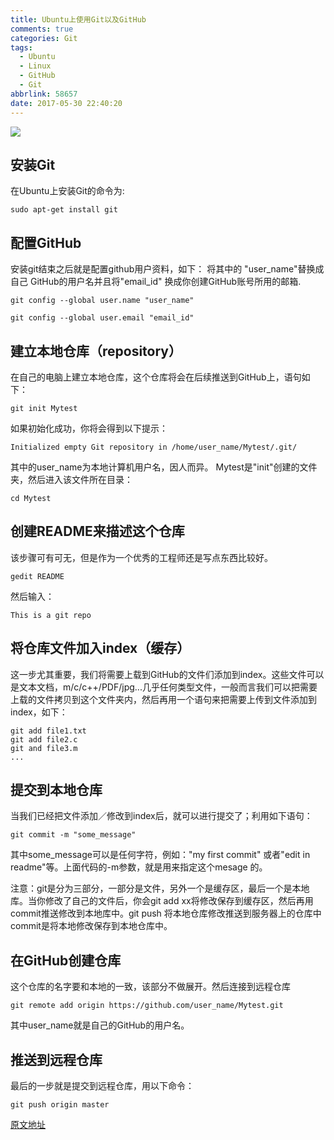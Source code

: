```yaml
---
title: Ubuntu上使用Git以及GitHub
comments: true
categories: Git
tags:
  - Ubuntu
  - Linux
  - GitHub
  - Git
abbrlink: 58657
date: 2017-05-30 22:40:20
---
```


![](https://qcloud.coding.net/u/vincentqin/p/blogResource/git/raw/master/git-notebook/github-octocat.png)

<!--more-->

## 安装Git

在Ubuntu上安装Git的命令为:

``` git
sudo apt-get install git
```

## 配置GitHub
安装git结束之后就是配置github用户资料，如下：
将其中的 "user_name"替换成自己 GitHub的用户名并且将"email_id" 换成你创建GitHub账号所用的邮箱.
``` git
git config --global user.name "user_name"

git config --global user.email "email_id"
```
## 建立本地仓库（repository）

在自己的电脑上建立本地仓库，这个仓库将会在后续推送到GitHub上，语句如下：
```git
git init Mytest
```
如果初始化成功，你将会得到以下提示：

``` git
Initialized empty Git repository in /home/user_name/Mytest/.git/
```
其中的user_name为本地计算机用户名，因人而异。
Mytest是"init"创建的文件夹，然后进入该文件所在目录：
``` git
cd Mytest
```

## 创建README来描述这个仓库
该步骤可有可无，但是作为一个优秀的工程师还是写点东西比较好。

``` git 
gedit README
```

然后输入：
``` git 
This is a git repo
```
## 将仓库文件加入index（缓存）

这一步尤其重要，我们将需要上载到GitHub的文件们添加到index。这些文件可以是文本文档，m/c/c++/PDF/jpg...几乎任何类型文件，一般而言我们可以把需要上载的文件拷贝到这个文件夹内，然后再用一个语句来把需要上传到文件添加到index，如下：
``` git 
git add file1.txt
git add file2.c
git and file3.m
...

```

## 提交到本地仓库
当我们已经把文件添加／修改到index后，就可以进行提交了；利用如下语句：

``` git
git commit -m "some_message"
```
其中some_message可以是任何字符，例如："my first commit" 或者"edit in readme"等。上面代码的-m参数，就是用来指定这个mesage 的。

注意：git是分为三部分，一部分是文件，另外一个是缓存区，最后一个是本地库。当你修改了自己的文件后，你会git add xx将修改保存到缓存区，然后再用commit推送修改到本地库中。git push 将本地仓库修改推送到服务器上的仓库中commit是将本地修改保存到本地仓库中。



## 在GitHub创建仓库
这个仓库的名字要和本地的一致，该部分不做展开。然后连接到远程仓库

``` git 
git remote add origin https://github.com/user_name/Mytest.git
```
其中user_name就是自己的GitHub的用户名。


## 推送到远程仓库

最后的一步就是提交到远程仓库，用以下命令：
``` git
git push origin master
```

[原文地址](https://www.howtoforge.com/tutorial/install-git-and-github-on-ubuntu-14.04/)





